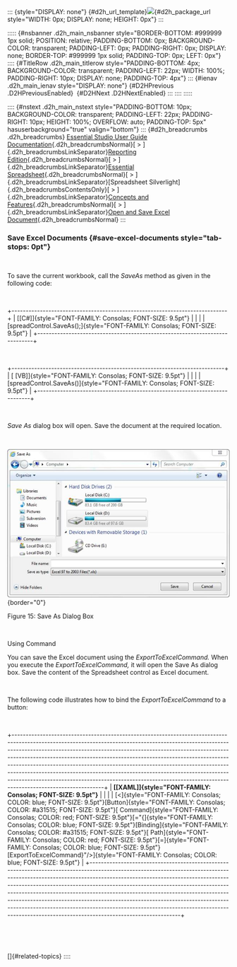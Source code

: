 ::: {style="DISPLAY: none"}
[](ms-xhelp:///?Id=d2h_url_template){#d2h_url_template}![](!package_url!){#d2h_package_url style="WIDTH: 0px; DISPLAY: none; HEIGHT: 0px"}
:::

::::: {#nsbanner .d2h_main_nsbanner style="BORDER-BOTTOM: #999999 1px solid; POSITION: relative; PADDING-BOTTOM: 0px; BACKGROUND-COLOR: transparent; PADDING-LEFT: 0px; PADDING-RIGHT: 0px; DISPLAY: none; BORDER-TOP: #999999 1px solid; PADDING-TOP: 0px; LEFT: 0px"}
:::: {#TitleRow .d2h_main_titlerow style="PADDING-BOTTOM: 4px; BACKGROUND-COLOR: transparent; PADDING-LEFT: 22px; WIDTH: 100%; PADDING-RIGHT: 10px; DISPLAY: none; PADDING-TOP: 4px"}
::: {#ienav .d2h_main_ienav style="DISPLAY: none"}
[](ms-xhelp:///?Id=f9ebaf18-e95f-4f92-a788-612ed76cfa1b){#D2HPrevious .D2HPreviousEnabled}  [](ms-xhelp:///?Id=3686a34b-c893-4262-949c-38ff4c29263d){#D2HNext .D2HNextEnabled}
:::
::::
:::::

:::: {#nstext .d2h_main_nstext style="PADDING-BOTTOM: 10px; BACKGROUND-COLOR: transparent; PADDING-LEFT: 22px; PADDING-RIGHT: 10px; HEIGHT: 100%; OVERFLOW: auto; PADDING-TOP: 5px" hasuserbackground="true" valign="bottom"}
::: {#d2h_breadcrumbs .d2h_breadcrumbs}
[Essential Studio User Guide Documentation](ms-xhelp:///?Id=12457748-09e3-4d74-a240-8e049cedf030){.d2h_breadcrumbsNormal}[ \> ]{.d2h_breadcrumbsLinkSeparator}[Reporting Edition](ms-xhelp:///?Id=027aa5b6-6676-4f93-ad23-c20e8c45792e){.d2h_breadcrumbsNormal}[ \> ]{.d2h_breadcrumbsLinkSeparator}[Essential Spreadsheet](ms-xhelp:///?Id=25812fa4-b4ea-4485-bbfb-30849a783142){.d2h_breadcrumbsNormal}[ \> ]{.d2h_breadcrumbsLinkSeparator}[Spreadsheet Silverlight]{.d2h_breadcrumbsContentsOnly}[ \> ]{.d2h_breadcrumbsLinkSeparator}[Concepts and Features](ms-xhelp:///?Id=7bfcfdc3-3540-43e3-b029-ceaea5fe92f5){.d2h_breadcrumbsNormal}[ \> ]{.d2h_breadcrumbsLinkSeparator}[Open and Save Excel Document](ms-xhelp:///?Id=85aff374-9a82-4493-b06c-55dc2d7cc67a){.d2h_breadcrumbsNormal}
:::

### Save Excel Documents {#save-excel-documents style="tab-stops: 0pt"}

 

To save the current workbook, call the *SaveAs* method as given in the following code:

 

+----------------------------------------------------------------------------+
| [\[C#\]]{style="FONT-FAMILY: Consolas; FONT-SIZE: 9.5pt"}                  |
|                                                                            |
| [spreadControl.SaveAs();]{style="FONT-FAMILY: Consolas; FONT-SIZE: 9.5pt"} |
+----------------------------------------------------------------------------+

 

+---------------------------------------------------------------------------+
| [ \[VB\]]{style="FONT-FAMILY: Consolas; FONT-SIZE: 9.5pt"}                |
|                                                                           |
| [spreadControl.SaveAs()]{style="FONT-FAMILY: Consolas; FONT-SIZE: 9.5pt"} |
+---------------------------------------------------------------------------+

 

*Save As* dialog box will open. Save the document at the required location. 

 

![](ImagesExt/image20_17.jpg){border="0"}

Figure 15: Save As Dialog Box

 

Using Command

You can save the Excel document using the *ExportToExcelCommand.* When you execute the *ExportToExcelCommand,* it will open the Save As dialog box. Save the content of the Spreadsheet control as Excel document.

 

The following code illustrates how to bind the *ExportToExcelCommand* to a button:

 

+--------------------------------------------------------------------------------------------------------------------------------------------------------------------------------------------------------------------------------------------------------------------------------------------------------------------------------------------------------------------------------------------------------------------------------------------------------------------------------------------------------------------------------------------------------------------------------------------------+
| **[\[XAML\]]{style="FONT-FAMILY: Consolas; FONT-SIZE: 9.5pt"}**                                                                                                                                                                                                                                                                                                                                                                                                                                                                                                                                  |
|                                                                                                                                                                                                                                                                                                                                                                                                                                                                                                                                                                                                  |
| [\<]{style="FONT-FAMILY: Consolas; COLOR: blue; FONT-SIZE: 9.5pt"}[Button]{style="FONT-FAMILY: Consolas; COLOR: #a31515; FONT-SIZE: 9.5pt"}[ Command]{style="FONT-FAMILY: Consolas; COLOR: red; FONT-SIZE: 9.5pt"}[=\"{]{style="FONT-FAMILY: Consolas; COLOR: blue; FONT-SIZE: 9.5pt"}[Binding]{style="FONT-FAMILY: Consolas; COLOR: #a31515; FONT-SIZE: 9.5pt"}[ Path]{style="FONT-FAMILY: Consolas; COLOR: red; FONT-SIZE: 9.5pt"}[=]{style="FONT-FAMILY: Consolas; COLOR: blue; FONT-SIZE: 9.5pt"} [ExportToExcelCommand}\"/\>]{style="FONT-FAMILY: Consolas; COLOR: blue; FONT-SIZE: 9.5pt"} |
+--------------------------------------------------------------------------------------------------------------------------------------------------------------------------------------------------------------------------------------------------------------------------------------------------------------------------------------------------------------------------------------------------------------------------------------------------------------------------------------------------------------------------------------------------------------------------------------------------+

 

 

[]{#related-topics}
::::
